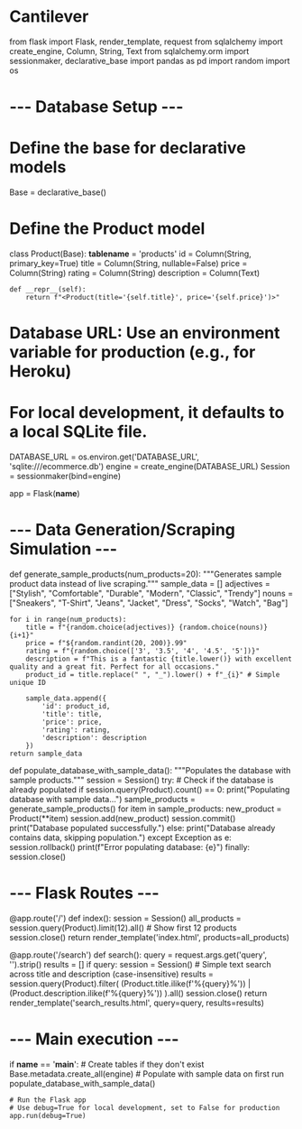 # Cantilever
from flask import Flask, render_template, request
from sqlalchemy import create_engine, Column, String, Text
from sqlalchemy.orm import sessionmaker, declarative_base
import pandas as pd
import random
import os

# --- Database Setup ---
# Define the base for declarative models
Base = declarative_base()

# Define the Product model
class Product(Base):
    __tablename__ = 'products'
    id = Column(String, primary_key=True)
    title = Column(String, nullable=False)
    price = Column(String)
    rating = Column(String)
    description = Column(Text)

    def __repr__(self):
        return f"<Product(title='{self.title}', price='{self.price}')>"

# Database URL: Use an environment variable for production (e.g., for Heroku)
# For local development, it defaults to a local SQLite file.
DATABASE_URL = os.environ.get('DATABASE_URL', 'sqlite:///ecommerce.db')
engine = create_engine(DATABASE_URL)
Session = sessionmaker(bind=engine)

app = Flask(__name__)

# --- Data Generation/Scraping Simulation ---
def generate_sample_products(num_products=20):
    """Generates sample product data instead of live scraping."""
    sample_data = []
    adjectives = ["Stylish", "Comfortable", "Durable", "Modern", "Classic", "Trendy"]
    nouns = ["Sneakers", "T-Shirt", "Jeans", "Jacket", "Dress", "Socks", "Watch", "Bag"]

    for i in range(num_products):
        title = f"{random.choice(adjectives)} {random.choice(nouns)} {i+1}"
        price = f"${random.randint(20, 200)}.99"
        rating = f"{random.choice(['3', '3.5', '4', '4.5', '5'])}"
        description = f"This is a fantastic {title.lower()} with excellent quality and a great fit. Perfect for all occasions."
        product_id = title.replace(" ", "_").lower() + f"_{i}" # Simple unique ID

        sample_data.append({
            'id': product_id,
            'title': title,
            'price': price,
            'rating': rating,
            'description': description
        })
    return sample_data

def populate_database_with_sample_data():
    """Populates the database with sample products."""
    session = Session()
    try:
        # Check if the database is already populated
        if session.query(Product).count() == 0:
            print("Populating database with sample data...")
            sample_products = generate_sample_products()
            for item in sample_products:
                new_product = Product(**item)
                session.add(new_product)
            session.commit()
            print("Database populated successfully.")
        else:
            print("Database already contains data, skipping population.")
    except Exception as e:
        session.rollback()
        print(f"Error populating database: {e}")
    finally:
        session.close()

# --- Flask Routes ---
@app.route('/')
def index():
    session = Session()
    all_products = session.query(Product).limit(12).all() # Show first 12 products
    session.close()
    return render_template('index.html', products=all_products)

@app.route('/search')
def search():
    query = request.args.get('query', '').strip()
    results = []
    if query:
        session = Session()
        # Simple text search across title and description (case-insensitive)
        results = session.query(Product).filter(
            (Product.title.ilike(f'%{query}%')) |
            (Product.description.ilike(f'%{query}%'))
        ).all()
        session.close()
    return render_template('search_results.html', query=query, results=results)

# --- Main execution ---
if __name__ == '__main__':
    # Create tables if they don't exist
    Base.metadata.create_all(engine)
    # Populate with sample data on first run
    populate_database_with_sample_data()

    # Run the Flask app
    # Use debug=True for local development, set to False for production
    app.run(debug=True)

